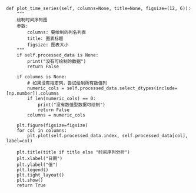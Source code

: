 
    def plot_time_series(self, columns=None, title=None, figsize=(12, 6)):
        """
        绘制时间序列图
        参数:
            columns: 要绘制的列名列表
            title: 图表标题
            figsize: 图表大小
        """
        if self.processed_data is None:
            print("没有可绘制的数据")
            return False
        
        if columns is None:
            # 如果没有指定列，尝试绘制所有数值列
            numeric_cols = self.processed_data.select_dtypes(include=[np.number]).columns
            if len(numeric_cols) == 0:
                print("没有数值型数据可绘制")
                return False
            columns = numeric_cols
        
        plt.figure(figsize=figsize)
        for col in columns:
            plt.plot(self.processed_data.index, self.processed_data[col], label=col)
        
        plt.title(title if title else "时间序列分析")
        plt.xlabel("日期")
        plt.ylabel("值")
        plt.legend()
        plt.tight_layout()
        plt.show()
        return True
    
